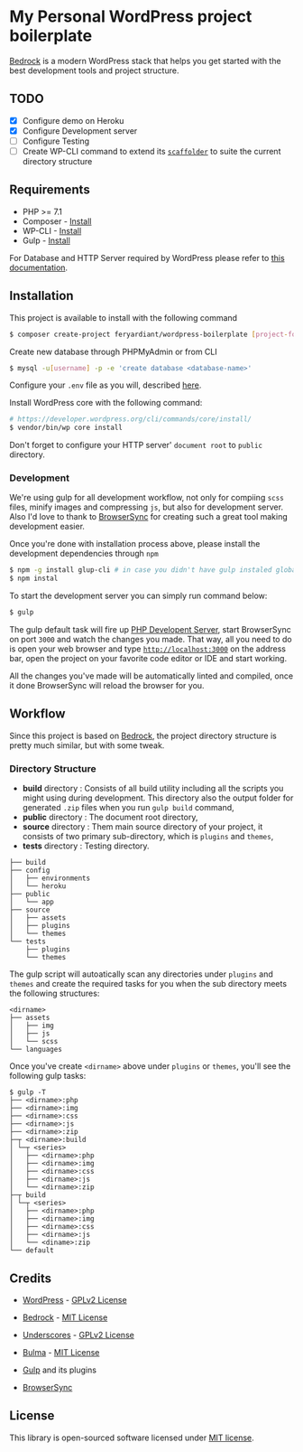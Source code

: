 # My Personal WordPress project boilerplate

[Bedrock](https://roots.io/bedrock/) is a modern WordPress stack that helps you get started with the best development tools and project structure.

## TODO

* [x] Configure demo on Heroku
* [x] Configure Development server
* [ ] Configure Testing
* [ ] Create WP-CLI command to extend its [`scaffolder`](https://developer.wordpress.org/cli/commands/scaffold/) to suite the current directory structure

## Requirements

* PHP >= 7.1
* Composer - [Install](https://getcomposer.org/doc/00-intro.md#installation-linux-unix-osx)
* WP-CLI - [Install](https://wp-cli.org/#installing)
* Gulp - [Install](https://gulpjs.com/docs/en/getting-started/quick-start#install-the-gulp-command-line-utility)

For Database and HTTP Server required by WordPress please refer to [this documentation](https://wordpress.org/about/requirements).

## Installation

This project is available to install with the following command

```bash
$ composer create-project feryardiant/wordpress-boilerplate [project-folder]
```

Create new database through PHPMyAdmin or from CLI

```bash
$ mysql -u[username] -p -e 'create database <database-name>'
```

Configure your `.env` file as you will, described [here](https://roots.io/bedrock/docs/installing-bedrock).

Install WordPress core with the following command:

```bash
# https://developer.wordpress.org/cli/commands/core/install/
$ vendor/bin/wp core install
```

Don't forget to configure your HTTP server' `document root` to `public` directory.

### Development

We're using gulp for all development workflow, not only for compiing `scss` files, minify images and compressing `js`, but also for development server. Also I'd love to thank to [BrowserSync](https://www.browsersync.io/) for creating such a great tool making development easier.

Once you're done with installation process above, please install the development dependencies through `npm`

```bash
$ npm -g install glup-cli # in case you didn't have gulp instaled globally on your system
$ npm instal
```

To start the development server you can simply run command below:

```bash
$ gulp
```

The gulp default task will fire up [PHP Developent Server](https://www.php.net/manual/en/features.commandline.webserver.php), start BrowserSync on port `3000` and watch the changes you made. That way, all you need to do is open your web browser and type [`http://localhost:3000`](http://locahost:3000) on the address bar, open the project on your favorite code editor or IDE and start working.

All the changes you've made will be automatically linted and compiled, once it done BrowserSync will reload the browser for you.

## Workflow

Since this project is based on [Bedrock](https://roots.io/bedrock/docs/folder-structure/), the project directory structure is pretty much similar, but with some tweak.

### Directory Structure

* **build** directory : Consists of all build utility including all the scripts you might using during development. This directory also the output folder for generated `.zip` files when you run `gulp build` command,
* **public** directory : The document root directory,
* **source** directory : Them main source directory of your project, it consists of two primary sub-directory, which is `plugins` and `themes`,
* **tests** directory : Testing directory.

```
├── build
├── config
│   ├── environments
│   └── heroku
├── public
│   └── app
├── source
│   ├── assets
│   ├── plugins
│   └── themes
└── tests
    ├── plugins
    └── themes
```

The gulp script will autoatically scan any directories under `plugins` and `themes` and create the required tasks for you when the sub directory meets the following structures:

```
<dirname>
├── assets
│   ├── img
│   ├── js
│   └── scss
└── languages
```

Once you've create `<dirname>` above under `plugins` or `themes`, you'll see the following gulp tasks:

```
$ gulp -T
├── <dirname>:php
├── <dirname>:img
├── <dirname>:css
├── <dirname>:js
├── <dirname>:zip
├─┬ <dirname>:build
│ └─┬ <series>
│   ├── <dirname>:php
│   ├── <dirname>:img
│   ├── <dirname>:css
│   ├── <dirname>:js
│   └── <dirname>:zip
├─┬ build
│ └─┬ <series>
│   ├── <dirname>:php
│   ├── <dirname>:img
│   ├── <dirname>:css
│   ├── <dirname>:js
│   └── <diname>:zip
└── default
```


## Credits

* [WordPress](https://wordpress.org/) - [GPLv2 License](https://wordpress.org/about/license/)
* [Bedrock](https://roots.io/bedrock/) - [MIT License](https://github.com/roots/bedrock/blob/master/LICENSE.md)
* [Underscores](https://underscores.me) - [GPLv2 License](https://github.com/Automattic/_s/blob/master/LICENSE)
* [Bulma](https://bulma.io) - [MIT License](https://github.com/jgthms/bulma/blob/master/LICENSE)

* [Gulp](https://gulpjs.com) and its plugins
* [BrowserSync](https://browsersync.io)

## License

This library is open-sourced software licensed under [MIT license](LICENSE).
